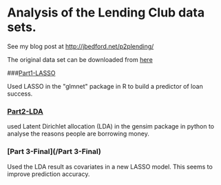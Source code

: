 Analysis of the Lending Club data sets. 
===

See my blog post at http://jbedford.net/p2plending/


The original data set can be downloaded from [here](https://www.lendingclub.com/info/download-data.action)



###[Part1-LASSO](/Part1-LASSO)

Used LASSO in the "glmnet" package in R to build a predictor of loan success.



### [Part2-LDA](/Part2-LDA)

used Latent Dirichlet allocation (LDA) in the gensim package in python to analyse the reasons people are borrowing money.


### [Part 3-Final](/Part 3-Final)

Used the LDA result as covariates in a new LASSO model. This seems to improve prediction accuracy.


